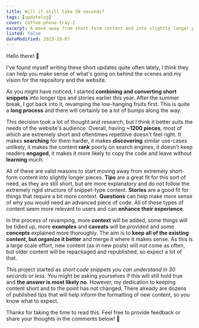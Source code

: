 ```yaml
---
title: Will it still take 30 seconds?
tags: [updatelog]
cover: coffee-phone-tray-2
excerpt: A move away from short-form content and into slightly longer pieces.
listed: false
dateModified: 2023-10-07
---
```


Hello there! <span class="wave">👋</span>

I've found myself writing these short updates quite often lately, I think they can help you make sense of what's going on behind the scenes and my vision for the repository and the website.

As you might have noticed, I started **combining and converting short snippets** into longer tips and stories earlier this year. After the summer break, I got back into it, revamping the low-hanging fruits first. This is quite a **long process** and there will certainly be a lot of bumps along the way.

This decision took a lot of thought and research, but I think it better suits the needs of the website's audience. Overall, having **~1200 pieces**, most of which are extremely short and oftentimes repetitive doesn't feel right. It makes **searching** for them harder, it makes **discovering** similar use-cases unlikely, it makes the content **rank** poorly on search engines, it doesn't keep readers **engaged**, it makes it more likely to copy the code and leave without **learning** much.

All of these are valid reasons to start moving away from extremely short-form content into slightly longer pieces. **Tips** are a great fit for this sort of need, as they are still short, but are more explanatory and do not follow the extremely rigid structure of snippet-type content. **Stories** are a good fit for things that require a bit more context. **Questions** can help make more sense of why you would need an advanced piece of code. All of these types of content seem more relevant to users and can **enhance their experience**.

In the process of revamping, more **context** will be added, some things will be tidied up, more **examples** and **caveats** will be provided and some **concepts** explained more thoroughly. The aim is to **keep all of the existing content, but organize it better** and merge it where it makes sense. As this is a large scale effort, new content (as in new posts) will not come as often, but older content will be repackaged and republished, so expect a lot of that.

This project started as _short code snippets you can understand in 30 seconds or less_. You might be asking yourselves if this will still hold true and **the answer is most likely no**. However, my dedication to keeping content short and to the point has not changed. There already are dozens of published tips that will help inform the formatting of new content, so you know what to expect.

Thanks for taking the time to read this. Feel free to provide feedback or share your thoughts in the comments below! 🍻
